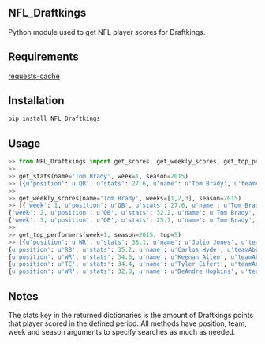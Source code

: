 ## NFL_Draftkings

Python module used to get NFL player scores for Draftkings.

## Requirements

[requests-cache](https://github.com/reclosedev/requests-cache)

## Installation

```bash
pip install NFL_Draftkings
```

## Usage

```python
>> from NFL_Draftkings import get_scores, get_weekly_scores, get_top_performers
>>
>> get_stats(name='Tom Brady', week=1, season=2015)
>> [{u'position': u'QB', u'stats': 27.6, u'name': u'Tom Brady', u'teamAbbr': u'NE'}]
>>
>> get_weekly_scores(name='Tom Brady', weeks=[1,2,3], season=2015)
>> [{'week': 1, u'position': u'QB', u'stats': 27.6, u'name': u'Tom Brady', u'teamAbbr': u'NE'}, 
{'week': 2, u'position': u'QB', u'stats': 32.2, u'name': u'Tom Brady', u'teamAbbr': u'NE'}, 
{'week': 3, u'position': u'QB', u'stats': 25.7, u'name': u'Tom Brady', u'teamAbbr': u'NE'}]
>>
>> get_top_performers(week=1, season=2015, top=5)
>> [{u'position': u'WR', u'stats': 38.1, u'name': u'Julio Jones', u'teamAbbr': u'ATL'}, 
{u'position': u'RB', u'stats': 35.2, u'name': u'Carlos Hyde', u'teamAbbr': u'SF'}, 
{u'position': u'WR', u'stats': 34.6, u'name': u'Keenan Allen', u'teamAbbr': u'SD'}, 
{u'position': u'TE', u'stats': 34.4, u'name': u'Tyler Eifert', u'teamAbbr': u'CIN'}, 
{u'position': u'WR', u'stats': 32.8, u'name': u'DeAndre Hopkins', u'teamAbbr': u'HOU'}] 
```

## Notes

The stats key in the returned dictionaries is the amount of Draftkings points that player scored in the defined period. All methods have position, team, week and season arguments to specify searches as much as needed.

